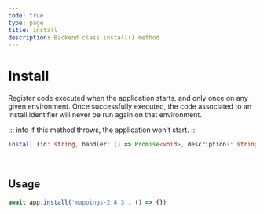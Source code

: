 ```yaml
---
code: true
type: page
title: install
description: Backend class install() method
---
```


# Install

<SinceBadge version="2.12.0" />

Register code executed when the application starts, and only once on any given environment. Once successfully executed, the code associated to an install identifier will never be run again on that environment.

::: info
If this method throws, the application won't start.
:::
```ts
install (id: string, handler: () => Promise<void>, description?: string): void
```

<br/>

## Usage

```js
await app.install('mappings-2.4.3', () => {})
```
